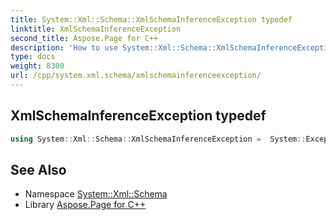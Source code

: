 ```yaml
---
title: System::Xml::Schema::XmlSchemaInferenceException typedef
linktitle: XmlSchemaInferenceException
second_title: Aspose.Page for C++
description: 'How to use System::Xml::Schema::XmlSchemaInferenceException typedef in C++.'
type: docs
weight: 8300
url: /cpp/system.xml.schema/xmlschemainferenceexception/
---
```

## XmlSchemaInferenceException typedef




```cpp
using System::Xml::Schema::XmlSchemaInferenceException =  System::ExceptionWrapper<Details_XmlSchemaInferenceException>
```

## See Also

* Namespace [System::Xml::Schema](../)
* Library [Aspose.Page for C++](../../)
